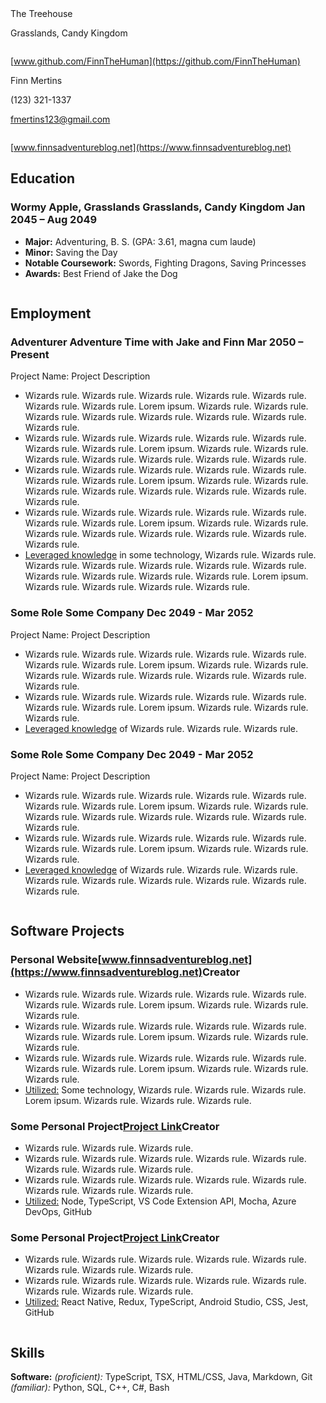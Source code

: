 <link rel="stylesheet" type="text/css" href="resume.css">

<div class="header">
<span class="info" style="justify-self:start; ">
The Treehouse
  
Grasslands, Candy Kingdom

<hr style="height:0px; visibility:hidden; " />

[www.github.com/FinnTheHuman](https://github.com/FinnTheHuman)

</span>

<span class="name" style="justify-self:center">Finn Mertins</span>

<span class="info" style="justify-self:end">

(123) 321-1337

[fmertins123@gmail.com](mailto:fmertins123@gmail.com)

<hr style="height:0px; visibility:hidden; " />

[www.finnsadventureblog.net](https://www.finnsadventureblog.net)

</span>
</div>

## Education

### <span class="subsection-left">Wormy Apple, Grasslands</span> <span>Grasslands, Candy Kingdom</span> <span class="subsection-right"> Jan 2045 – Aug 2049 </span>

- **Major:** Adventuring, B. S. (GPA: 3.61, magna cum laude)
- **Minor:** Saving the Day
- **Notable Coursework:** Swords, Fighting Dragons, Saving Princesses
- **Awards:** Best Friend of Jake the Dog

<hr style="height:0px; visibility:hidden; " />

## Employment

### <span class="subsection-left">Adventurer</span> <span>Adventure Time with Jake and Finn</span> <span class="subsection-right"> Mar 2050 – Present </span>

Project Name: Project Description

- Wizards rule. Wizards rule. Wizards rule. Wizards rule. Wizards rule. Wizards rule. Wizards rule. Lorem
  ipsum. Wizards rule. Wizards rule. Wizards rule. Wizards rule. Wizards rule. Wizards rule. Wizards rule.
  Wizards rule. 
- Wizards rule. Wizards rule. Wizards rule. Wizards rule. Wizards rule. Wizards rule. Wizards rule. Lorem
  ipsum. Wizards rule. Wizards rule. Wizards rule. Wizards rule. Wizards rule. Wizards rule. Wizards rule.
- Wizards rule. Wizards rule. Wizards rule. Wizards rule. Wizards rule. Wizards rule. Wizards rule. Lorem
  ipsum. Wizards rule. Wizards rule. Wizards rule. Wizards rule. Wizards rule. Wizards rule. Wizards rule.
  Wizards rule.
- Wizards rule. Wizards rule. Wizards rule. Wizards rule. Wizards rule. Wizards rule. Wizards rule. Lorem
  ipsum. Wizards rule. Wizards rule. Wizards rule. Wizards rule. Wizards rule. Wizards rule. Wizards rule.
  Wizards rule.
- <u>Leveraged knowledge</u> in some technology, Wizards rule. Wizards rule. Wizards rule. Wizards rule.
  Wizards rule. Wizards rule. Wizards rule. Wizards rule. Wizards rule. Wizards rule. Wizards rule. Lorem
  ipsum. Wizards rule. Wizards rule. Wizards rule. Wizards rule.

### <span class="subsection-left">Some Role</span> <span>Some Company</span> <span class="subsection-right"> Dec 2049 - Mar 2052 </span>

Project Name: Project Description

- Wizards rule. Wizards rule. Wizards rule. Wizards rule. Wizards rule. Wizards rule. Wizards rule. Lorem
  ipsum. Wizards rule. Wizards rule. Wizards rule. Wizards rule. Wizards rule. Wizards rule. Wizards rule.
  Wizards rule.
- Wizards rule. Wizards rule. Wizards rule. Wizards rule. Wizards rule. Wizards rule. Wizards rule. Lorem
  ipsum. Wizards rule. Wizards rule. Wizards rule.
- <u>Leveraged knowledge</u> of Wizards rule. Wizards rule. Wizards rule.

### <span class="subsection-left">Some Role</span> <span>Some Company</span> <span class="subsection-right"> Dec 2049 - Mar 2052 </span>

Project Name: Project Description

- Wizards rule. Wizards rule. Wizards rule. Wizards rule. Wizards rule. Wizards rule. Wizards rule. Lorem
  ipsum. Wizards rule. Wizards rule. Wizards rule. Wizards rule. Wizards rule. Wizards rule. Wizards rule.
  Wizards rule.
- Wizards rule. Wizards rule. Wizards rule. Wizards rule. Wizards rule. Wizards rule. Wizards rule. Lorem
  ipsum. Wizards rule. Wizards rule. Wizards rule.
- <u>Leveraged knowledge</u> of Wizards rule. Wizards rule. Wizards rule. Wizards rule. Wizards rule.
  Wizards rule. Wizards rule. Wizards rule. Wizards rule.

<hr style="height:0px; visibility:hidden; " />

## Software Projects

### <span class="subsection-left">Personal Website</span><span>[www.finnsadventureblog.net](https://www.finnsadventureblog.net)</span><span class="subsection-right">Creator</span>

- Wizards rule. Wizards rule. Wizards rule. Wizards rule. Wizards rule. Wizards rule. Wizards rule. Lorem
  ipsum. Wizards rule. Wizards rule. Wizards rule.
- Wizards rule. Wizards rule. Wizards rule. Wizards rule. Wizards rule. Wizards rule. Wizards rule. Lorem
  ipsum. Wizards rule. Wizards rule. Wizards rule.
- Wizards rule. Wizards rule. Wizards rule. Wizards rule. Wizards rule. Wizards rule. Wizards rule. Lorem
  ipsum. Wizards rule. Wizards rule. Wizards rule.
- <u>Utilized:</u> Some technology, Wizards rule. Wizards rule. Wizards rule. Lorem
  ipsum. Wizards rule. Wizards rule. Wizards rule.

### <span class="subsection-left">Some Personal Project</span><span>[Project Link](https://www.shmowzow.com)</span><span class="subsection-right">Creator</span>

- Wizards rule. Wizards rule. Wizards rule.
- Wizards rule. Wizards rule. Wizards rule. Wizards rule. Wizards rule. Wizards rule. Wizards rule.
  Wizards rule.
- Wizards rule. Wizards rule. Wizards rule. Wizards rule. Wizards rule. Wizards rule. Wizards rule.
  Wizards rule.
- <u>Utilized:</u> Node, TypeScript, VS Code Extension API, Mocha, Azure DevOps, GitHub

### <span class="subsection-left">Some Personal Project</span><span>[Project Link](https://www.shmowzow.com)</span><span class="subsection-right">Creator</span>

- Wizards rule. Wizards rule. Wizards rule. Wizards rule. Wizards rule. Wizards rule. Wizards rule.
  Wizards rule.
- Wizards rule. Wizards rule. Wizards rule. Wizards rule. Wizards rule. Wizards rule. Wizards rule.
  Wizards rule.
- <u>Utilized:</u> React Native, Redux, TypeScript, Android Studio, CSS, Jest, GitHub

<hr style="height:0px; visibility:hidden; " />

## Skills

**Software:** _(proficient):_ TypeScript, TSX, HTML/CSS, Java, Markdown, Git _(familiar):_ Python,
SQL, C++, C#, Bash
